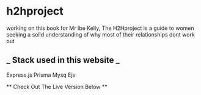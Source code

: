 # h2hproject

working on this book for Mr Ibe Kelly, The H2Hproject is a guide to women seeking a solid understanding of why most of their relationships dont work out

## **_ Stack used in this website _**

Express.js
Prisma
Mysq
Ejs

** Check Out The Live Version Below **
